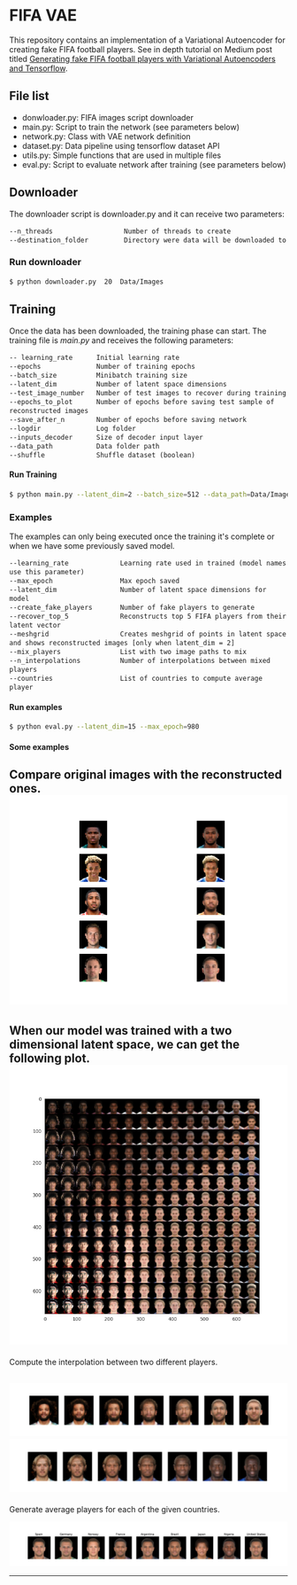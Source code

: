 # FIFA VAE 

This repository contains an implementation of a Variational Autoencoder 
for creating fake FIFA football players. See in depth tutorial on Medium post
 titled [Generating fake FIFA football players with Variational Autoencoders and Tensorflow]().


## File list

- donwloader.py:  FIFA images script downloader
- main.py:  Script to train the network (see parameters below)
- network.py: Class with VAE network definition
- dataset.py: Data pipeline using tensorflow dataset API
- utils.py: Simple functions that are used in multiple files
- eval.py: Script to evaluate network after training (see parameters below)

## Downloader
The downloader script is downloader.py and it can receive two parameters:
```
--n_threads                  Number of threads to create 
--destination_folder         Directory were data will be downloaded to
```
### Run downloader
```bash
$ python downloader.py  20  Data/Images
```

## Training
Once the data has been downloaded, the training phase can start. The training file is _main.py_ and receives the following 
parameters:

```
-- learning_rate      Initial learning rate
--epochs              Number of training epochs 
--batch_size          Minibatch training size
--latent_dim          Number of latent space dimensions
--test_image_number   Number of test images to recover during training
--epochs_to_plot      Number of epochs before saving test sample of reconstructed images
--save_after_n        Number of epochs before saving network
--logdir              Log folder
--inputs_decoder      Size of decoder input layer
--data_path           Data folder path
--shuffle             Shuffle dataset (boolean)
```

#### Run Training

```bash
$ python main.py --latent_dim=2 --batch_size=512 --data_path=Data/Images --epochs=1000
```

### Examples
The examples can only being executed once the training it's complete or when we have some previously saved model.

```
--learning_rate             Learning rate used in trained (model names use this parameter)
--max_epoch                 Max epoch saved 
--latent_dim                Number of latent space dimensions for model
--create_fake_players       Number of fake players to generate
--recover_top_5             Reconstructs top 5 FIFA players from their latent vector
--meshgrid                  Creates meshgrid of points in latent space and shows reconstructed images [only when latent_dim = 2]
--mix_players               List with two image paths to mix
--n_interpolations          Number of interpolations between mixed players
--countries                 List of countries to compute average player
```

#### Run examples

```bash
$ python eval.py --latent_dim=15 --max_epoch=980
```

#### Some examples

Compare original images with the reconstructed ones.
![train](Data/Examples/Epoch_998.png)
---

When our model was trained with a  two dimensional latent space, we can get the following plot.
![latent_space](Data/Examples/grid.png)
---

Compute the interpolation between two different players.

![mix](Data/Examples/sr_marcelo.png)
![mix2](Data/Examples/interp.png)
---

Generate average players for each of the given countries.

![mix](Data/Examples/country_centroids.png)


---







